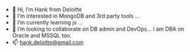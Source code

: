 - 👋 Hi, I’m Hank from Deloitte
- 👀 I’m interested in MongoDB and 3rd party tools ...
- 🌱 I’m currently learning js ...
- 💞️ I’m looking to collaborate on DB admin and DevOps... I am DBA on Oracle and MSSQL too.
- 📫 hank.deloitte@gmail.com

<!---
Hello!

--->
